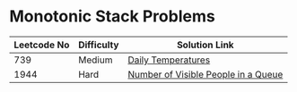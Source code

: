 # Monotonic Stack Problems



| Leetcode No | Difficulty | Solution Link                                                                                                                               |
| ----------- | ---------- | ------------------------------------------------------------------------------------------------------------------------------------------- |
| 739         | Medium     | [Daily Temperatures](../difficulty-based-problem-index/leetcode-medium/leetcode-739-daily-temperatures.md)                                  |
| 1944        | Hard       | [Number of Visible People in a Queue](../difficulty-based-problem-index/leetcode-hard/leetcode-1944-number-of-visible-people-in-a-queue.md) |
